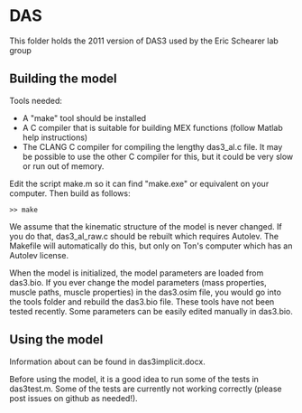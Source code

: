 # DAS
This folder holds the 2011 version of DAS3 used by the Eric Schearer lab group

## Building the model

Tools needed:
* A "make" tool should be installed
* A C compiler that is suitable for building MEX functions (follow Matlab help instructions)
* The CLANG C compiler for compiling the lengthy das3_al.c file.  It may be possible to use the other C compiler for this, but it could be very slow or run out of memory.

Edit the script make.m so it can find "make.exe" or equivalent on your computer.  Then build as follows:

	>> make

We assume that the kinematic structure of the model is never changed.  If you do that, das3_al_raw.c should be rebuilt which requires Autolev.  The Makefile will automatically do this, but only on Ton's computer which has an Autolev license.

When the model is initialized, the model parameters are loaded from das3.bio.  If you ever change the model parameters (mass properties,
muscle paths, muscle properties) in the das3.osim file, you would go into the tools folder and rebuild the das3.bio file.  These tools
have not been tested recently.  Some parameters can be easily edited manually in das3.bio.

## Using the model

Information about can be found in das3implicit.docx.

Before using the model, it is a good idea to run some of the tests in das3test.m.  Some of the tests are currently not
working correctly (please post issues on github as needed!).



